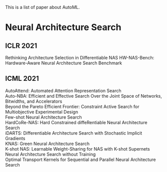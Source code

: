 This is a list of paper about AutoML.

# Neural Architecture Search
## ICLR 2021
Rethinking Architecture Selection in Differentiable NAS
HW-NAS-Bench: Hardware-Aware Neural Architecture Search Benchmark
## ICML 2021
AutoAttend: Automated Attention Representation Search  
Auto-NBA: Efficient and Effective Search Over the Joint Space of Networks, Bitwidths, and Accelerators  
Beyond the Pareto Efficient Frontier: Constraint Active Search for Multiobjective Experimental Design  
Few-shot Neural Architecture Search  
HardCoRe-NAS: Hard Constrained diffeRentiable Neural Architecture Search  
iDARTS: Differentiable Architecture Search with Stochastic Implicit Gradients  
KNAS: Green Neural Architecture Search  
K-shot NAS: Learnable Weight-Sharing for NAS with K-shot Supernets  
Neural Architecture Search without Training  
Optimal Transport Kernels for Sequential and Parallel Neural Architecture Search
